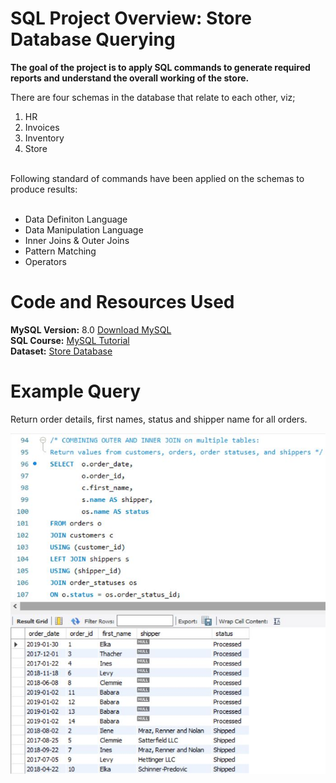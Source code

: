 <h1> SQL Project Overview: Store Database Querying</h1>

<b> The goal of the project is to apply SQL commands to generate required reports and understand the overall working of the store. </b>

There are four schemas in the database that relate to each other, viz; 
1. HR 
2. Invoices
3. Inventory
4. Store
<br>
Following standard of commands have been applied on the schemas to produce results: 
<br>
<br>
<ul>
<li>Data Definiton Language</li>
<li>Data Manipulation Language</li>
<li>Inner Joins & Outer Joins</li>
<li>Pattern Matching</li>
<li>Operators</li>
</ul>

<h1> Code and Resources Used </h1> 
<b>MySQL Version:</b> 8.0 <a href="https://dev.mysql.com/downloads/workbench/"> Download MySQL</a>
<br>
<b>SQL Course:</b> <a href="https://www.youtube.com/watch?v=7S_tz1z_5bA">MySQL Tutorial</a><br>
<b>Dataset:</b> <a href = "http://bit.ly/2LNdvCd" >Store Database</a>

<h1>Example Query</h1>
<p>Return order details, first names, status and shipper name for all orders.</p>

![alt text](https://raw.githubusercontent.com/mon2barot/universe/master/images/storejoin.JPG "Data types of each column") 
 
